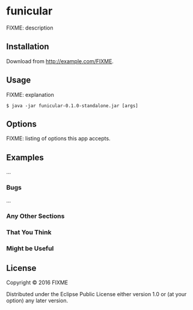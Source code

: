 # funicular

FIXME: description

## Installation

Download from http://example.com/FIXME.

## Usage

FIXME: explanation

    $ java -jar funicular-0.1.0-standalone.jar [args]

## Options

FIXME: listing of options this app accepts.

## Examples

...

### Bugs

...

### Any Other Sections
### That You Think
### Might be Useful

## License

Copyright © 2016 FIXME

Distributed under the Eclipse Public License either version 1.0 or (at
your option) any later version.
